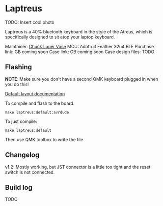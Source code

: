 # Laptreus

TODO: Insert cool photo

Laptreus is a 40% bluetooth keyboard in the style of the Atreus, which is specifically designed to sit atop your laptop keyboard.

Maintainer: [Chuck Lauer Vose](https://github.com/vosechu)
MCU: Adafruit Feather 32u4 BLE
Purchase link: GB coming soon
Case link: GB coming soon
Case design files: TODO

## Flashing

**NOTE**: Make sure you don't have a second QMK keyboard plugged in when you do this!

[Default layout documentation](https://github.com/qmk/qmk_firmware/tree/master/keyboards/laptreus/keymaps/default)

To compile and flash to the board:

    make laptreus:default:avrdude

To just compile:

    make laptreus:default

Then use QMK toolbox to write the file

## Changelog

v1.2: Mostly working, but JST connector is a little too tight and the reset switch is not connected.

## Build log

TODO
